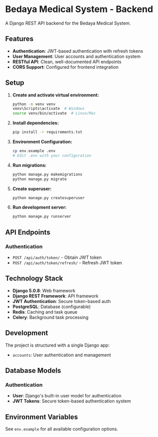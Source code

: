 # Bedaya Medical System - Backend

A Django REST API backend for the Bedaya Medical System.

## Features

- **Authentication**: JWT-based authentication with refresh tokens
- **User Management**: User accounts and authentication system
- **RESTful API**: Clean, well-documented API endpoints
- **CORS Support**: Configured for frontend integration

## Setup

1. **Create and activate virtual environment:**

   ```bash
   python -m venv venv
   venv\Scripts\activate  # Windows
   source venv/bin/activate  # Linux/Mac
   ```

2. **Install dependencies:**

   ```bash
   pip install -r requirements.txt
   ```

3. **Environment Configuration:**

   ```bash
   cp env.example .env
   # Edit .env with your configuration
   ```

4. **Run migrations:**

   ```bash
   python manage.py makemigrations
   python manage.py migrate
   ```

5. **Create superuser:**

   ```bash
   python manage.py createsuperuser
   ```

6. **Run development server:**
   ```bash
   python manage.py runserver
   ```

## API Endpoints

### Authentication

- `POST /api/auth/token/` - Obtain JWT token
- `POST /api/auth/token/refresh/` - Refresh JWT token

## Technology Stack

- **Django 5.0.8**: Web framework
- **Django REST Framework**: API framework
- **JWT Authentication**: Secure token-based auth
- **PostgreSQL**: Database (configurable)
- **Redis**: Caching and task queue
- **Celery**: Background task processing

## Development

The project is structured with a single Django app:

- `accounts`: User authentication and management

## Database Models

### Authentication

- **User**: Django's built-in user model for authentication
- **JWT Tokens**: Secure token-based authentication system

## Environment Variables

See `env.example` for all available configuration options.
